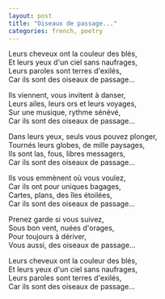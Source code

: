 ```yaml
---
layout: post
title: "Oiseaux de passage..."
categories: french, poetry
---
```

  
Leurs cheveux ont la couleur des blés,  
Et leurs yeux d'un ciel sans naufrages,  
Leurs paroles sont terres d'exilés,  
Car ils sont des oiseaux de passage...  
  
Ils viennent, vous invitent à danser,  
Leurs ailes, leurs ors et leurs voyages,  
Sur une musique, rythme sénévé,  
Car ils sont des oiseaux de passage...  
  
Dans leurs yeux, seuls vous pouvez plonger,  
Tournés leurs globes, de mille paysages,  
Ils sont las, fous, libres messagers,  
Car ils sont des oiseaux de passage...  
  
Ils vous emmènent où vous voulez,  
Car ils ont pour uniques bagages,  
Cartes, plans, des îles étoilées,  
Car ils sont des oiseaux de passage...  
  
Prenez garde si vous suivez,  
Sous bon vent, nuées d'orages,  
Pour toujours à dériver,  
Vous aussi, des oiseaux de passage...  
  
Leurs cheveux ont la couleur des blés,  
Et leurs yeux d'un ciel sans naufrages,  
Leurs paroles sont terres d'exilés,  
Car ils sont des oiseaux de passage...